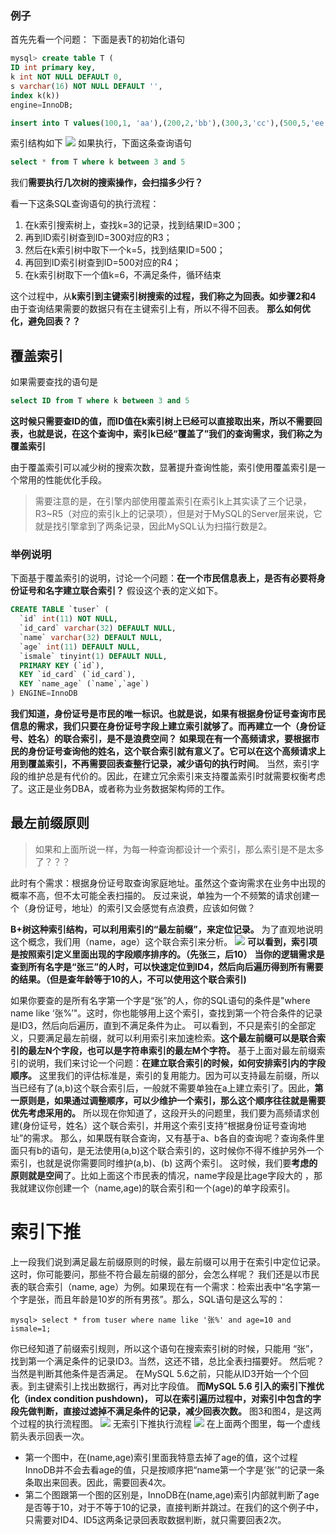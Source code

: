 ### 例子
首先先看一个问题：
下面是表T的初始化语句
```sql
mysql> create table T (
ID int primary key,
k int NOT NULL DEFAULT 0, 
s varchar(16) NOT NULL DEFAULT '',
index k(k))
engine=InnoDB;

insert into T values(100,1, 'aa'),(200,2,'bb'),(300,3,'cc'),(500,5,'ee'),(600,6,'ff'),(700,7,'gg');
```
索引结构如下
![](img/1616380060146-1229181e-16b3-4190-a141-b1fea8924e9a-20220330202736668.png)
如果执行，下面这条查询语句

```sql
select * from T where k between 3 and 5
```
我们**需要执行几次树的搜索操作，会扫描多少行？**

看一下这条SQL查询语句的执行流程：

1. 在k索引搜索树上，查找k=3的记录，找到结果ID=300；
1. 再到ID索引树查到ID=300对应的R3；
1. 然后在k索引树中取下一个k=5，找到结果ID=500；
1. 再回到ID索引树查到ID=500对应的R4；
1. 在k索引树取下一个值k=6，不满足条件，循环结束

这个过程中，从**k索引到主键索引树搜索的过程，我们称之为回表。如步骤2和4**
由于查询结果需要的数据只有在主键索引上有，所以不得不回表。
**那么如何优化，避免回表？？**
## 覆盖索引
如果需要查找的语句是
```sql
select ID from T where k between 3 and 5
```
**这时候只需要查ID的值，而ID值在k索引树上已经可以直接取出来，所以不需要回表，也就是说，在这个查询中，索引k已经“覆盖了”我们的查询需求，我们称之为覆盖索引**

由于覆盖索引可以减少树的搜索次数，显著提升查询性能，索引使用覆盖索引是一个常用的性能优化手段。
> 需要注意的是，在引擎内部使用覆盖索引在索引k上其实读了三个记录，R3~R5（对应的索引k上的记录项），但是对于MySQL的Server层来说，它就是找引擎拿到了两条记录，因此MySQL认为扫描行数是2。

### 举例说明
下面基于覆盖索引的说明，讨论一个问题：**在一个市民信息表上，是否有必要将身份证号和名字建立联合索引？**
假设这个表的定义如下。
```sql
CREATE TABLE `tuser` (
  `id` int(11) NOT NULL,
  `id_card` varchar(32) DEFAULT NULL,
  `name` varchar(32) DEFAULT NULL,
  `age` int(11) DEFAULT NULL,
  `ismale` tinyint(1) DEFAULT NULL,
  PRIMARY KEY (`id`),
  KEY `id_card` (`id_card`),
  KEY `name_age` (`name`,`age`)
) ENGINE=InnoDB
```
**我们知道，身份证号是市民的唯一标识。也就是说，如果有根据身份证号查询市民信息的需求，我们只要在身份证号字段上建立索引就够了。而再建立一个（身份证号、姓名）的联合索引，是不是浪费空间？**
**如果现在有一个高频请求，要根据市民的身份证号查询他的姓名，这个联合索引就有意义了。它可以在这个高频请求上用到覆盖索引，不再需要回表查整行记录，减少语句的执行时间**。
当然，索引字段的维护总是有代价的。因此，在建立冗余索引来支持覆盖索引时就需要权衡考虑了。这正是业务DBA，或者称为业务数据架构师的工作。
## 最左前缀原则
> 如果和上面所说一样，为每一种查询都设计一个索引，那么索引是不是太多了？？？

此时有个需求：根据身份证号取查询家庭地址。虽然这个查询需求在业务中出现的概率不高，但不太可能全表扫描的。
反过来说，单独为一个不频繁的请求创建一个（身份证号，地址）的索引又会感觉有点浪费，应该如何做？

**B+树这种索引结构，可以利用索引的“最左前缀”，来定位记录。**
为了直观地说明这个概念，我们用（name，age）这个联合索引来分析。
![](img/1616383122149-0f0d3646-c78f-4240-a0e4-3344a2014de9-20220330202746332.jpeg)
**可以看到，索引项是按照索引定义里面出现的字段顺序排序的。（先张三，后10）**
**当你的逻辑需求是查到所有名字是“张三”的人时，可以快速定位到ID4，然后向后遍历得到所有需要的结果。（但是查年龄等于10的人，不可以使用这个联合索引)**

如果你要查的是所有名字第一个字是“张”的人，你的SQL语句的条件是"where name like ‘张%’"。这时，你也能够用上这个索引，查找到第一个符合条件的记录是ID3，然后向后遍历，直到不满足条件为止。
可以看到，不只是索引的全部定义，只要满足最左前缀，就可以利用索引来加速检索。**这个最左前缀可以是联合索引的最左N个字段，也可以是字符串索引的最左M个字符。**
基于上面对最左前缀索引的说明，我们来讨论一个问题：**在建立联合索引的时候，如何安排索引内的字段顺序。**
这里我们的评估标准是，索引的复用能力。因为可以支持最左前缀，所以当已经有了(a,b)这个联合索引后，一般就不需要单独在a上建立索引了。因此，**第一原则是，如果通过调整顺序，可以少维护一个索引，那么这个顺序往往就是需要优先考虑采用的。**
所以现在你知道了，这段开头的问题里，我们要为高频请求创建(身份证号，姓名）这个联合索引，并用这个索引支持“根据身份证号查询地址”的需求。
那么，如果既有联合查询，又有基于a、b各自的查询呢？查询条件里面只有b的语句，是无法使用(a,b)这个联合索引的，这时候你不得不维护另外一个索引，也就是说你需要同时维护(a,b)、(b) 这两个索引。
这时候，我们要**考虑的原则就是空间**了。比如上面这个市民表的情况，name字段是比age字段大的 ，那我就建议你创建一个（name,age)的联合索引和一个(age)的单字段索引。
# 索引下推
上一段我们说到满足最左前缀原则的时候，最左前缀可以用于在索引中定位记录。这时，你可能要问，那些不符合最左前缀的部分，会怎么样呢？
我们还是以市民表的联合索引（name, age）为例。如果现在有一个需求：检索出表中“名字第一个字是张，而且年龄是10岁的所有男孩”。那么，SQL语句是这么写的：
```
mysql> select * from tuser where name like '张%' and age=10 and ismale=1;
```
你已经知道了前缀索引规则，所以这个语句在搜索索引树的时候，只能用 “张”，找到第一个满足条件的记录ID3。当然，这还不错，总比全表扫描要好。
然后呢？
当然是判断其他条件是否满足。
在MySQL 5.6之前，只能从ID3开始一个个回表。到主键索引上找出数据行，再对比字段值。
**而MySQL 5.6 引入的索引下推优化（index condition pushdown)， 可以在索引遍历过程中，对索引中包含的字段先做判断，直接过滤掉不满足条件的记录，减少回表次数。**
图3和图4，是这两个过程的执行流程图。
![](img/1616383122210-efdd7636-ae26-46e3-a0a1-b8aa3bc4dbc2.jpeg)
无索引下推执行流程
![](img/1616383122219-fc0c98d1-4374-45db-8c6f-aeb35d88ca18.jpeg)
在上面两个图里，每一个虚线箭头表示回表一次。

- 第一个图中，在(name,age)索引里面我特意去掉了age的值，这个过程InnoDB并不会去看age的值，只是按顺序把“name第一个字是’张’”的记录一条条取出来回表。因此，需要回表4次。
- 第二个图跟第一个图的区别是，InnoDB在(name,age)索引内部就判断了age是否等于10，对于不等于10的记录，直接判断并跳过。在我们的这个例子中，只需要对ID4、ID5这两条记录回表取数据判断，就只需要回表2次。

